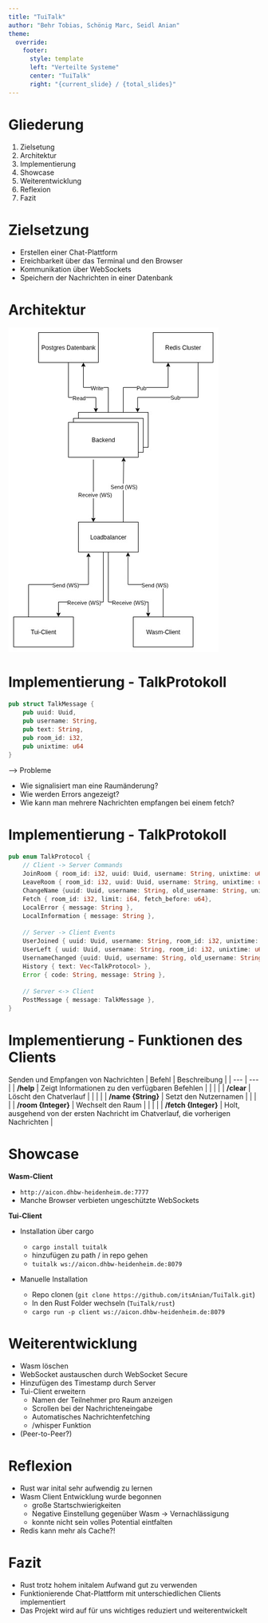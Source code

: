 ```yaml
---
title: "TuiTalk"  
author: "Behr Tobias, Schönig Marc, Seidl Anian"  
theme:  
  override:  
    footer:  
      style: template  
      left: "Verteilte Systeme"  
      center: "TuiTalk"  
      right: "{current_slide} / {total_slides}"  
---
```


Gliederung
===
1. Zielsetung
2. Architektur
3. Implementierung
4. Showcase
5. Weiterentwicklung
6. Reflexion
7. Fazit



Zielsetzung
===
- Erstellen einer Chat-Plattform
- Ereichbarkeit über das Terminal und den Browser
- Kommunikation über WebSockets
- Speichern der Nachrichten in einer Datenbank



Architektur
===

![image:width:50%](./media/architektur.png "architektur")



Implementierung - TalkProtokoll
===
```rust
pub struct TalkMessage {
    pub uuid: Uuid,
    pub username: String,
    pub text: String,
    pub room_id: i32,
    pub unixtime: u64
}
```
--> Probleme

- Wie signalisiert man eine Raumänderung?
- Wie werden Errors angezeigt?
- Wie kann man mehrere Nachrichten empfangen bei einem fetch?



Implementierung - TalkProtokoll
===
```rust
pub enum TalkProtocol {
    // Client -> Server Commands
    JoinRoom { room_id: i32, uuid: Uuid, username: String, unixtime: u64},
    LeaveRoom { room_id: i32, uuid: Uuid, username: String, unixtime: u64},
    ChangeName {uuid: Uuid, username: String, old_username: String, unixtime: u64},
    Fetch { room_id: i32, limit: i64, fetch_before: u64},
    LocalError { message: String },
    LocalInformation { message: String },

    // Server -> Client Events
    UserJoined { uuid: Uuid, username: String, room_id: i32, unixtime: u64 },
    UserLeft { uuid: Uuid, username: String, room_id: i32, unixtime: u64  },
    UsernameChanged {uuid: Uuid, username: String, old_username: String, unixtime: u64},
    History { text: Vec<TalkProtocol> },
    Error { code: String, message: String },

    // Server <-> Client
    PostMessage { message: TalkMessage },
}
```



Implementierung - Funktionen des Clients
===

Senden und Empfangen von Nachrichten
| Befehl | Beschreibung |
| --- | --- |
| **/help** | Zeigt Informationen zu den verfügbaren Befehlen |
| | |
| **/clear** | Löscht den Chatverlauf |
| | |
| **/name {String}** | Setzt den Nutzernamen |
| | |
| **/room {Integer}** | Wechselt den Raum |
| | |
| **/fetch {Integer}** | Holt, ausgehend von der ersten Nachricht im Chatverlauf, die vorherigen Nachrichten |



Showcase
===
**Wasm-Client**

- `http://aicon.dhbw-heidenheim.de:7777`
- Manche Browser verbieten ungeschützte WebSockets

**Tui-Client**

- Installation über cargo
    - `cargo install tuitalk`
    - hinzufügen zu path / in repo gehen
    - `tuitalk ws://aicon.dhbw-heidenheim.de:8079`

- Manuelle Installation
    - Repo clonen (`git clone https://github.com/itsAnian/TuiTalk.git`)
    - In den Rust Folder wechseln (`TuiTalk/rust`)
    - `cargo run -p client ws://aicon.dhbw-heidenheim.de:8079`


Weiterentwicklung
===
- Wasm löschen
- WebSocket austauschen durch WebSocket Secure
- Hinzufügen des Timestamp durch Server 
- Tui-Client erweitern
    - Namen der Teilnehmer pro Raum anzeigen
    - Scrollen bei der Nachrichteneingabe
    - Automatisches Nachrichtenfetching
    - /whisper Funktion
- (Peer-to-Peer?)



Reflexion
===
- Rust war inital sehr aufwendig zu lernen
- Wasm Client Entwicklung wurde begonnen
    - große Startschwierigkeiten
    - Negative Einstellung gegenüber Wasm -> Vernachlässigung
    - konnte nicht sein volles Potential eintfalten
- Redis kann mehr als Cache?!



Fazit
===
- Rust trotz hohem initalem Aufwand gut zu verwenden
- Funktionierende Chat-Plattform mit unterschiedlichen Clients implementiert
- Das Projekt wird auf für uns wichtiges reduziert und weiterentwickelt
